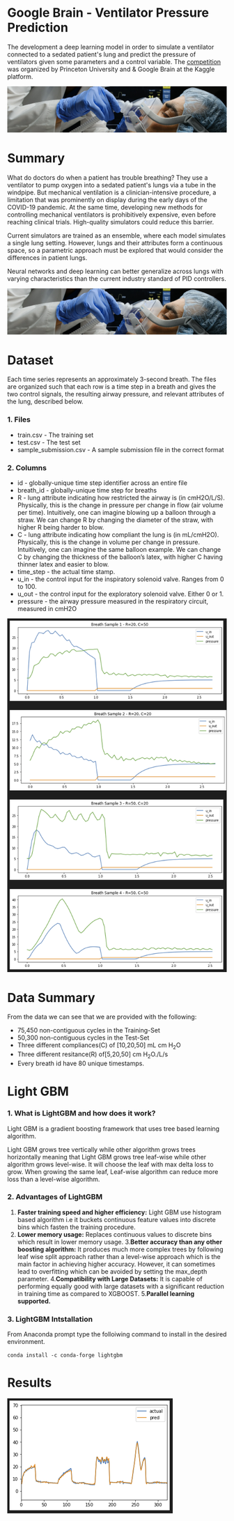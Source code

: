 # Google Brain - Ventilator Pressure Prediction
The development a deep learning model in order to simulate a ventilator connected to a sedated patient's lung and predict the pressure of ventilators given some parameters and a control variable. The [competition](https://www.kaggle.com/c/ventilator-pressure-prediction/overview/description) was organized by Princeton University and & Google Brain at the Kaggle platform.

![Ventilator](images/header.png)
# Summary
What do doctors do when a patient has trouble breathing? They use a ventilator to pump oxygen into a sedated patient's lungs via a tube in the windpipe. But mechanical ventilation is a clinician-intensive procedure, a limitation that was prominently on display during the early days of the COVID-19 pandemic. At the same time, developing new methods for controlling mechanical ventilators is prohibitively expensive, even before reaching clinical trials. High-quality simulators could reduce this barrier.

Current simulators are trained as an ensemble, where each model simulates a single lung setting. However, lungs and their attributes form a continuous space, so a parametric approach must be explored that would consider the differences in patient lungs.

Neural networks and deep learning can better generalize across lungs with varying characteristics than the current industry standard of PID controllers.


![Ventilator](https://github.com/fola789/Ventilator-Pressure-Prediction/blob/main/images/header.png)

# Dataset
Each time series represents an approximately 3-second breath. The files are organized such that each row is a time step in a breath and gives the two control signals, the resulting airway pressure, and relevant attributes of the lung, described below.

### 1. Files
+ train.csv - The training set
+ test.csv - The test set
+ sample_submission.csv - A sample submission file in the correct format
### 2. Columns
+ id - globally-unique time step identifier across an entire file
+ breath_id - globally-unique time step for breaths
+ R - lung attribute indicating how restricted the airway is (in cmH2O/L/S). Physically, this is the change in pressure per change in flow (air volume per time). Intuitively, one can imagine blowing up a balloon through a straw. We can change R by changing the diameter of the straw, with higher R being harder to blow.
+ C - lung attribute indicating how compliant the lung is (in mL/cmH2O). Physically, this is the change in volume per change in pressure. Intuitively, one can imagine the same balloon example. We can change C by changing the thickness of the balloon’s latex, with higher C having thinner latex and easier to blow.
+ time_step - the actual time stamp.
+ u_in - the control input for the inspiratory solenoid valve. Ranges from 0 to 100.
+ u_out - the control input for the exploratory solenoid valve. Either 0 or 1.
+ pressure - the airway pressure measured in the respiratory circuit, measured in cmH2O

![Ventilator](https://github.com/fola789/Ventilator-Pressure-Prediction/blob/main/images/breathSamples.png)
# Data Summary
From the data we can see that we are provided with the following:
+ 75,450 non-contiguous cycles in the Training-Set
+ 50,300 non-contiguous cycles in the Test-Set
+ Three different compliances(C) of [10,20,50] mL cm H<sub>2</sub>O
+ Three different resitance(R) of[5,20,50] cm H<sub>2</sub>O./L/s
+ Every breath id have 80 unique timestamps.

# Light GBM
### 1. What is LightGBM and how does it work?
Light GBM is a gradient boosting framework that uses tree based learning algorithm.

Light GBM grows tree vertically while other algorithm grows trees horizontally meaning that Light GBM grows tree leaf-wise while other algorithm grows level-wise. It will choose the leaf with max delta loss to grow. When growing the same leaf, Leaf-wise algorithm can reduce more loss than a level-wise algorithm.
### 2. Advantages of LightGBM
1. **Faster training speed and higher efficiency:** Light GBM use histogram based algorithm i.e it buckets continuous feature values into discrete bins which fasten the training procedure.
2. **Lower memory usage:** Replaces continuous values to discrete bins which result in lower memory usage.
3.**Better accuracy than any other boosting algorithm:** It produces much more complex trees by following leaf wise split approach rather than a level-wise approach which is the main factor in achieving higher accuracy. However, it can sometimes lead to overfitting which can be avoided by setting the max_depth parameter.
4.**Compatibility with Large Datasets:** It is capable of performing equally good with large datasets with a significant reduction in training time as compared to XGBOOST.
5.**Parallel learning supported.**

### 3. LightGBM Intstallation
From Anaconda prompt type the folloiwing command to install in the desired environment.

    conda install -c conda-forge lightgbm

# Results

 ![Results](https://github.com/fola789/Ventilator-Pressure-Prediction/blob/main/images/results.png)
